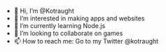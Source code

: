 - 👋 Hi, I’m @Kotraught
- 👀 I’m interested in making apps and websites
- 🌱 I’m currently learning Node.js
- 💞️ I’m looking to collaborate on games
- 📫 How to reach me: Go to my Twitter @kotraught
